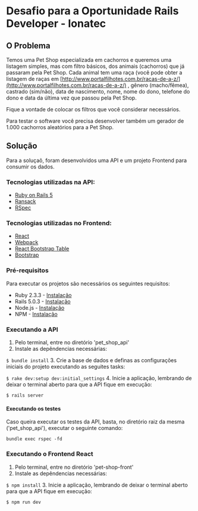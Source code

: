 # Desafio para a Oportunidade Rails Developer - Ionatec

## O Problema

Temos uma Pet Shop especializada em cachorros e queremos uma listagem simples, mas
com filtro básicos, dos animais (cachorros) que já passaram pela Pet Shop.
Cada animal tem uma raça (você pode obter a listagem de raças em [http://www.portalfilhotes.com.br/racas-de-a-z/​](http://www.portalfilhotes.com.br/racas-de-a-z/​)
, gênero (macho/fêmea), castrado (sim/não), data de nascimento, nome, nome do dono, telefone do dono e data da última vez que passou pela Pet Shop.

Fique a vontade de colocar os filtros que você considerar necessários.

Para testar o software você precisa desenvolver também um gerador de 1.000 cachorros
aleatórios para a Pet Shop.

## Solução

Para a soluçaõ, foram desenvolvidos uma API e um projeto Frontend para consumir os dados. 

### Tecnologias utilizadas na API:
* [Ruby on Rails 5](http://rubyonrails.org/)
* [Ransack](https://github.com/activerecord-hackery/ransack)
* [RSpec](http://rspec.info/)

### Tecnologias utilizadas no Frontend:
* [React](https://facebook.github.io/react/)
* [Webpack](https://webpack.github.io/)
* [React Bootstrap Table](https://github.com/AllenFang/react-bootstrap-table)
* [Bootstrap](http://getbootstrap.com/)

### Pré-requisitos

Para executar os projetos são necessários os seguintes requisitos:
- Ruby 2.3.3 - [Instalação](https://gorails.com/setup/ubuntu/14.04#ruby)
- Rails 5.0.3 - [Instalação](https://gorails.com/setup/ubuntu/14.04#rails)
- Node.js - [Instalação](https://nodejs.org/en/download/package-manager/)
- NPM - [Instalação](https://docs.npmjs.com/getting-started/installing-node)

### Executando a API

1. Pelo terminal, entre no diretório 'pet_shop_api'
2. Instale as depêndencias necessárias:

  ```$ bundle install```
3. Crie a base de dados e definas as configurações iniciais do projeto executando as seguites tasks:

  ```$ rake dev:setup dev:initial_settings```
4. Inicie a aplicação, lembrando de deixar o terminal aberto para que a API fique em execução:

  ```$ rails server```

#### Executando os testes

Caso queira executar os testes da API, basta, no diretório raiz da mesma ('pet_shop_api'), executar o seguinte comando:

```bundle exec rspec -fd```

### Executando o Frontend React

1. Pelo terminal, entre no diretório 'pet-shop-front'
2. Instale as depêndencias necessárias:

  ```$ npm install```
3. Inicie a aplicação, lembrando de deixar o terminal aberto para que a API fique em execução:

  ```$ npm run dev```
